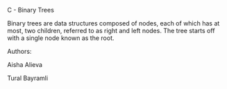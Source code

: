 C - Binary Trees

Binary trees are data structures composed of nodes, each of which has at most, two children, referred to as right and left nodes. The tree starts off with a single node known as the root.

Authors:

Aisha Alieva

Tural Bayramli
